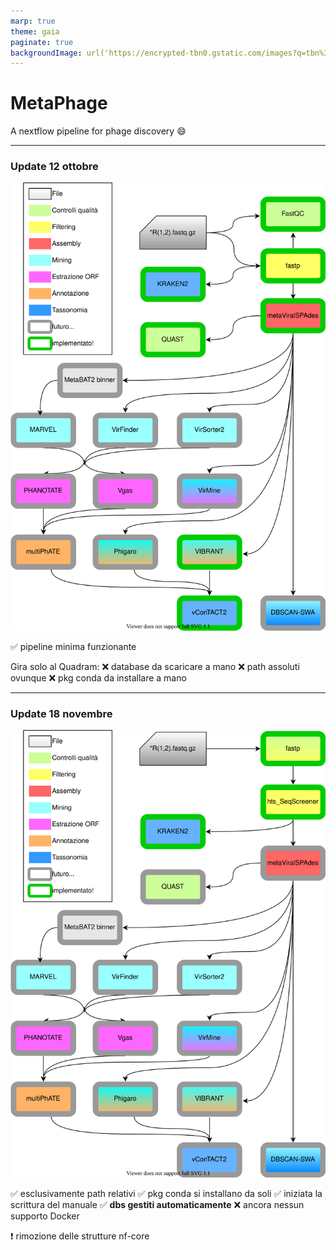 ```yaml
---
marp: true
theme: gaia
paginate: true
backgroundImage: url('https://encrypted-tbn0.gstatic.com/images?q=tbn%3AANd9GcTIqXpTkNoyuasJ53q6CWyEssP1dqp3u23pGQ&usqp=CAU')
---
```


<!-- _class: lead -->
<!-- _footer: https://github.com/MattiaPandolfoVR/MetaPhage -->

# **MetaPhage**

A nextflow pipeline 
for phage discovery :smile:

---

### Update **12 ottobre**

![bg left:40% 95%](pipeline_2020_10_12.drawio.svg)

:white_check_mark: pipeline minima funzionante

Gira solo al Quadram:
:x: database da scaricare a mano
:x: path assoluti ovunque
:x: pkg conda da installare a mano

---

### Update **18 novembre**

![bg left:40% 95%](pipeline_2020_11_18.drawio.svg)


:white_check_mark: esclusivamente path relativi
:white_check_mark: pkg conda si installano da soli
:white_check_mark: iniziata la scrittura del manuale
:white_check_mark: **dbs gestiti automaticamente**
:x: ancora nessun supporto Docker

:exclamation: rimozione delle strutture nf-core
<!-- spiegarne tutti i benefici -->
